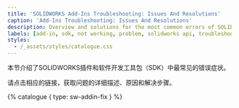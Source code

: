 ```yaml
---
title: 'SOLIDWORKS Add-Ins Troubleshooting: Issues And Resolutions'
caption: 'Add-Ins Troubleshooting: Issues And Resolutions'
description: Overview and solutions for the most common errors of SOLIDWORKS add-ins and SDK
labels: [add-in, sdk, not working, problem, solidworks api, troubleshooting]
styles:
  - /_assets/styles/catalogue.css
---
```

本节介绍了SOLIDWORKS插件和软件开发工具包（SDK）中最常见的错误症状。

请点击相应的链接，获取问题的详细描述、原因和解决步骤。

{% catalogue { type: sw-addin-fix } %}